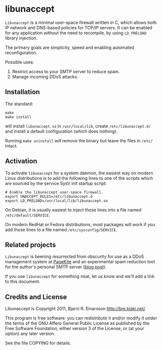 # libunaccept #

`Libunaccept` is a minimal user-space firewall written in C, which allows
both IP network and DNS-based policies for TCP/IP servers.  It can be enabled
for any application without the need to recompile, by using `LD_PRELOAD`
library injection.

The primary goals are simplicity, speed and enabling automated reconfiguration.

Possible uses:

   1. Restrict access to your SMTP server to reduce spam.
   2. Manage incoming DDoS attacks.


## Installation ##

The standard:

    make
    make install

will install `libunaccept.so` in `/usr/local/lib`, create `/etc/libunaccept.d/`
and install a default configuration (which does nothing).

Running `make uninstall` will remove the binary but leave the files in `/etc/`
intact.


## Activation ##

To activate `libunaccept` for a system daemon, the easiest way on modern
Linux distributions is to add the following lines to one of the scripts
which are sourced by the service SysV init startup script:

    # Enable the libunaccept user-space firewall.
    export UNACCEPT_RULES=/etc/libunaccept.d
    export LD_PRELOAD=/usr/local/lib/libunaccept.so

On Debian, it is usually easiest to inject those lines into a file named
`/etc/default/SERVICE`.

On modern RedHat or Fedora distributions, most packages will work if you
add those lines to a file named `/etc/sysconfig/SERVICE`.


## Related projects ##

`Libunaccept` is beening resurrected from obscurity for use as a DDoS
management system at [PageKite](https://pagekite.net/) and an experimental
spam reduction tool for the author's personal SMTP server
([blog post](http://bre.klaki.net/blog/2011/12/11)).

If you use `libunaccept` for something neat, let us know and we'll add a
link to this document.


## Credits and License ##

Libunaccept is Copyright 2011, Bjarni R. Einarsson <http://bre.klaki.net/>

This program is free software: you can redistribute it and/or modify it under
the terms of the  GNU  Affero General Public License as published by the Free
Software Foundation, either version 3 of the License, or (at your option) any
later version.

See the file COPYING for details.

